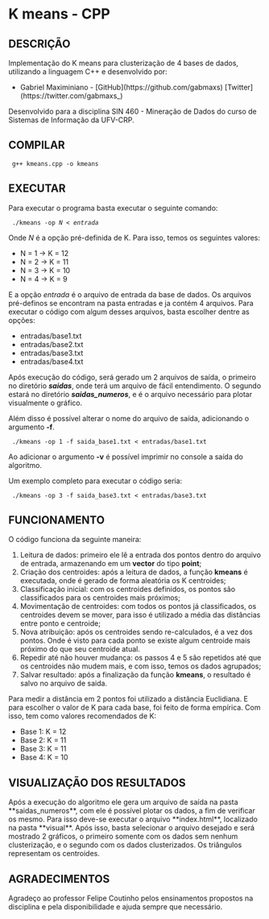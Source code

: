 
# K means - CPP

  

## DESCRIÇÃO

<p>Implementação do K means para clusterização de 4 bases de dados, utilizando a linguagem C++ e desenvolvido por: </p>

<ul>

<li>Gabriel Maximiniano - [GitHub](https://github.com/gabmaxs) [Twitter](https://twitter.com/gabmaxs_) </li>

</ul>

<p> Desenvolvido para a disciplina SIN 460 - Mineração de Dados do curso de Sistemas de Informação da UFV-CRP.</p>

  
  

## COMPILAR

<code> g++ kmeans.cpp -o kmeans </code>

  

## EXECUTAR

<p>Para executar o programa basta executar o seguinte comando: </p>

<code> ./kmeans -op *N* < *entrada* </code>

<p>

Onde *N* é a opção pré-definida de K. Para isso, temos os seguintes valores:

<ul>

<li>N = 1 -> K = 12</li>

<li>N = 2 -> K = 11</li>

<li>N = 3 -> K = 10</li>

<li>N = 4 -> K = 9</li>

</ul>

E a opção *entrada* é o arquivo de entrada da base de dados. Os arquivos pré-definos se encontram na pasta entradas e ja contém 4 arquivos. Para executar o código com algum desses arquivos, basta escolher dentre as opções:

<ul>

<li>entradas/base1.txt</li>

<li>entradas/base2.txt</li>

<li>entradas/base3.txt</li>

<li>entradas/base4.txt</li>

</ul>

Após execução do código, será gerado um 2 arquivos de saída, o primeiro no diretório ***saidas***, onde terá um arquivo de fácil entendimento. O segundo estará no diretório ***saidas_numeros***, e é o arquivo necessário para plotar visualmente o gráfico.

</p>

<p>

Além disso é possível alterar o nome do arquivo de saída, adicionando o argumento **-f**.

<code> ./kmeans -op 1 -f saida_base1.txt < entradas/base1.txt </code>

</p>

<p>

Ao adicionar o argumento **-v** é possível imprimir no console a saída do algoritmo.

</p>

<p>

Um exemplo completo para executar o código seria:

<code> ./kmeans -op 3 -f saida_base3.txt < entradas/base3.txt </code>

</p>

  

## FUNCIONAMENTO

  

<p>
 O código funciona da seguinte maneira:

 1. Leitura de dados: primeiro ele lê a entrada dos pontos dentro do arquivo de entrada, armazenando em um **vector** do tipo **point**;  
 2. Criação dos centroides: após a leitura de dados, a função **kmeans** é executada, onde é gerado de forma aleatória os K centroides;
 3. Classificação inicial: com os centroides definidos, os pontos são classificados para os centroides mais próximos;
 4. Movimentação de centroides: com todos os pontos já classificados, os centroides devem se mover, para isso é utilizado a média das distâncias entre ponto e centroide;
 5. Nova atribuição: após os centroides sendo re-calculados, é a vez dos pontos. Onde é visto para cada ponto se existe algum centroide mais próximo do que seu centroide atual.
 6. Repedir até não houver mudança: os passos 4 e 5 são repetidos até que os centroides não mudem mais, e com isso, temos os dados agrupados;
 7. Salvar resultado: após a finalização da função **kmeans**, o resultado é salvo no arquivo de saida.
</p>
<p>
Para medir a distância em 2 pontos foi utilizado a distância Euclidiana. E para escolher o valor de K para cada base, foi feito de forma empírica. Com isso, tem como valores recomendados de K: 
	<ul>
		<li>Base 1: K = 12</li>
		<li>Base 2: K = 11</li>
		<li>Base 3: K = 11</li>
		<li>Base 4: K = 10</li>
	</ul>
</p>

  ## VISUALIZAÇÃO DOS RESULTADOS
  
  <p>
	  Após a execução do algoritmo ele gera um arquivo de saída na pasta **saidas_numeros**, com ele é possível plotar os dados, a fim de verificar os mesmo. Para isso deve-se executar o arquivo **index.html**, localizado na pasta **visual**. Após isso, basta selecionar o arquivo desejado e será mostrado 2 gráficos, o primeiro somente com os dados sem nenhum clusterização, e o segundo com os dados clusterizados. Os triângulos representam os centroides. 
  </p>

## AGRADECIMENTOS

<p> Agradeço ao professor Felipe Coutinho pelos ensinamentos propostos na disciplina e pela disponibilidade e ajuda sempre que necessário. </p>